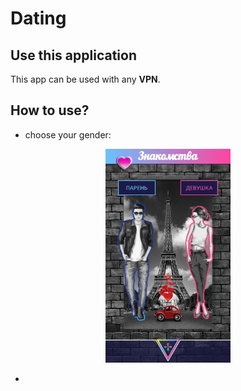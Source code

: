 # Dating

## Use this application

This app can be used with any **VPN**.

## How to use?
* choose your gender:

<p align="center">
  <img src="README/1.jpg" width="200" title="first stage">
</p>



* 
